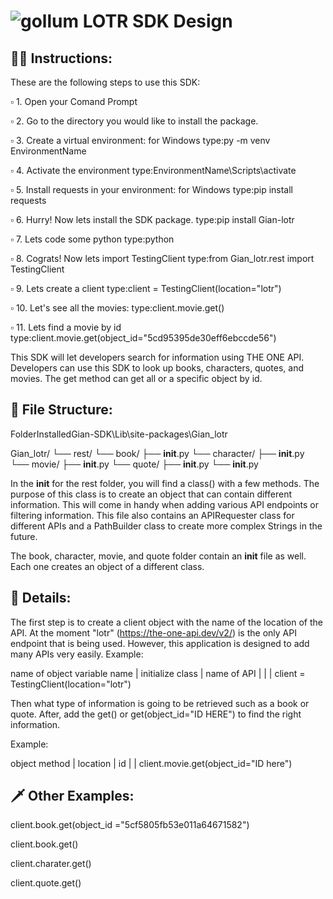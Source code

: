 # ![gollum](https://user-images.githubusercontent.com/20764455/193718827-73c4542b-f89a-4fff-8fc2-49171985aae4.gif) LOTR SDK Design 


## :mage_man: Instructions:


These are the following steps to use this SDK: 

:white_small_square: 1. Open your Comand Prompt 

:white_small_square: 2. Go to the directory you would like to install the package. 

:white_small_square: 3. Create a virtual environment: 
	for Windows type:py -m venv EnvironmentName
 
:white_small_square: 4. Activate the environment 
	type:EnvironmentName\Scripts\activate

:white_small_square: 5. Install requests in your environment: 
	for Windows type:pip install requests

:white_small_square: 6. Hurry! Now lets install the SDK package. 
	type:pip install Gian-lotr

:white_small_square: 7. Lets code some python
	type:python

:white_small_square: 8. Cograts! Now lets import TestingClient 
	type:from Gian_lotr.rest import TestingClient

:white_small_square: 9. Lets create a client 
	type:client = TestingClient(location="lotr")

:white_small_square: 10. Let's see all the movies: 
	type:client.movie.get()

:white_small_square: 11. Lets find a movie by id 
	type:client.movie.get(object_id="5cd95395de30eff6ebccde56")



This SDK will let developers search for information using THE ONE API. Developers can use this SDK to look up books, characters, quotes, and movies. The get method can get all or a specific object by id. 


## :deciduous_tree:	 File Structure: 

FolderInstalledGian-SDK\Lib\site-packages\Gian_lotr

Gian_lotr/                                                                                                                                                               └── rest/ 
    └── book/
        ├── __init__.py
    └── character/
        ├── __init__.py
    └── movie/
        ├── __init__.py
    └── quote/
        ├── __init__.py
    └── __init__.py
       	


In the __init__ for the rest folder, you will find a class() with a few methods. The purpose of this class is to create an object that can contain different information. This will come in handy when adding various API endpoints or filtering information. This file also contains an APIRequester class for different APIs and a PathBuilder class to create more complex Strings in the future.  

The book, character, movie, and quote folder contain an __init__ file as well. Each one creates an object of a different class. 


## 	:bow_and_arrow: Details: 

The first step is to create a client object with the name of the location of the API. At the moment "lotr" (https://the-one-api.dev/v2/) is the only API endpoint that is being used. However, this application is designed to add many APIs very easily. 
Example: 

name of object           variable name 
  |      initialize class   |     name of API
            |               |      |
client = TestingClient(location="lotr")




Then what type of information is going to be retrieved such as a book or quote. After, add the get() or get(object_id="ID HERE") to find the right information.   

Example: 

object      method 
  | location |          id
        |               |
client.movie.get(object_id="ID here") 



## :dagger: Other Examples: 

client.book.get(object_id ="5cf5805fb53e011a64671582")

client.book.get()

client.charater.get()

client.quote.get()
  
